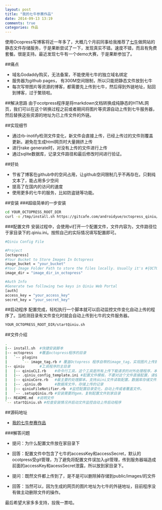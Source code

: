 ```yaml
---
layout: post
title: "我的七牛参赛作品"
date: 2014-09-13 13:19
comments: true
categories: 作品
---
```

使用Ocopress写博客将近一年多了，大概几个月前同事给我推荐了<a href="https://portal.qiniu.com/signup?code=3l8cqx1u74rbm" target="_blank">七牛</a>做网站的静态文件存储服务，于是果断尝试了一下，发现真实不错。速度不错，而且有免费套餐。很是支持。最近发现七牛有一个demo大赛，于是果断参加了。
<!--more-->
##痛点
  * 域名Godaddy购买，无法备案，不能使用七牛的独立域名绑定
  * 服务器为github pages， 有300M空间限制，所以只能把静态文件放到七牛
  * 每次写带图片等资源的博客，都需要先上传到七牛，然后得到外链地址，贴回到博客，过于繁琐啦。
  
##解决思路
由于ocotpress程序是将markdown文档转换成纯静态的HTML网页，我们可以在这个转换过程之前或者期间将图片等资源自动上传到七牛服务器，然后替换这些资源的地址为已上传文件的外链。

##实现细节
  * 通过rb-inotify检测文件变化，新文件会直接上传，已经上传过的文件则覆盖更新。避免在生成html网页时大量拥挤上传
  * 进行rake generate时，对没有上传的文件进行上传
  * 通过sqlite数据库，记录文件路径和最后修改时间进行验证。
  
##好处
  * 节省了博客在github中的空间占用，让github空间限制几乎不再存在。只剩纯文本了，能占用多少空间
  * 提高了在国内的访问的速度
  * 使用更多的七牛的服务，比如防盗链等功能。
  
##安装
###超级简单的一步安装
```bash
cd YOUR_OCTOPRESS_ROOT_DIR
curl -o /tmp/install.sh https://gitcafe.com/androidyue/octopress_qiniu/raw/master/install.sh && bash /tmp/install.sh
```
###配置文件
安装过程中，会使用vi打开一个配置文件，文件内容为，文件路径位于家目录下的.qiniu.ini。按照自己的实际情况填写配置即可。
```bash
#Qiniu Config File

#Project
[octopress]
#Your Bucket to Store Images In Octopress
image_bucket = "your_bucket"
#Your Image Folder Path to store the files locally. Usually it's #{OCTORESS_DIRECTORY}/public/images/
image_dir = "image_dir_in_octopress"

#Auth Info
#Generate two following two keys in Qiniu Web Portal
[auth]
access_key = "your_access_key"
secret_key = "your_secret_key"
```

##启动程序
配置完成，轻松执行一个脚本就可以启动监控文件变化自动上传的程序了。当检测目录有文件变化时就会自动上传到七牛的文件服务器。
```bash
YOUR_OCTOPRESS_ROOT_DIR/startQiniu.sh
```


##文件介绍
```bash
.
|-- install.sh  #快捷安装脚本
|-- octopress   #覆盖octopress程序的目录
|   `-- plugins 
|       `-- image_tag.rb # 覆盖Octopress 程序自带的image_tag，实现图片上传到七牛
|-- qiniu       #工具程序的主目录
|   |-- qiniuCLI.rb    #命令行工具，这个工具是所有上传下载请求的对外处理程序，本工具中所有的请求都是直接调用这个工具。
|   |-- .qiniu_config_template.ini #配置文件模板，不要对这个文件直接配置，请使用家目录下的.qiniu.ini进行配置
|   |-- qiniuCore.rb   #最主要的处理脚本。支持从ini文件读取配置，数据库存储文件的上传信息，调用七牛的SDK来完成文件的上传和下载。
|   |-- .qiniu.db      #数据库文件，存储上传的记录
|   |-- qiniuFileNotifier.rb  #监控配置目录变化，自动上传或者覆盖文件。
|   `-- .setupQiniu.rb #安装需要的gem，复制配置文件到家目录
|-- README.md  #说明文件
`-- startQiniu.sh #检查安装情况并启动文件监控自动上传启动程序
```

##源码地址
  * <a href="https://gitcafe.com/androidyue/octopress_qiniu" target="_blank">我的七牛参赛作品</a>

###解答问题
  * 提问：为什么配置文件放在家目录下
  * 回答：配置文件中包含了七牛的accessKey和accessSecret，默认的ocotpress受git管理，为了避免将配置文件误加入git管理，传到服务器端造成前面的accessKey和acessSecret泄露，所以放到家目录下。
  
  * 提问：既然文件都上传到了，是不是可以删除掉存储到public/images/的文件
  * 回答：当然可以，因为生成的网页的图片地址为七牛的外链地址，目前程序没有做主动删除文件的操作。


最后希望大家多多支持，投我一票哈。
